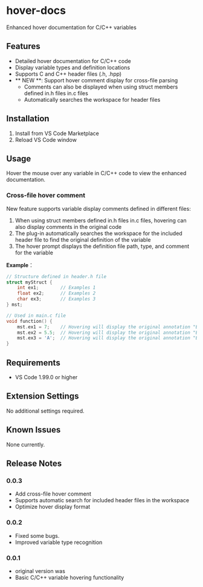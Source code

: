 # hover-docs

Enhanced hover documentation for C/C++ variables

## Features

- Detailed hover documentation for C/C++ code
- Display variable types and definition locations
- Supports C and C++ header files (.h, .hpp)
- ** NEW **: Support hover comment display for cross-file parsing
  - Comments can also be displayed when using struct members defined in.h files in.c files
  - Automatically searches the workspace for header files

## Installation

1. Install from VS Code Marketplace
2. Reload VS Code window

## Usage

Hover the mouse over any variable in C/C++ code to view the enhanced documentation.

### Cross-file hover comment

New feature supports variable display comments defined in different files:

1. When using struct members defined in.h files in.c files, hovering can also display comments in the original code
2. The plug-in automatically searches the workspace for the included header file to find the original definition of the variable
3. The hover prompt displays the definition file path, type, and comment for the variable

**Example**：

```c
// Structure defined in header.h file
struct myStruct {
    int ex1;        // Examples 1
    float ex2;      // Examples 2
    char ex3;       // Examples 3
} mst;

// Used in main.c file
void function() {
    mst.ex1 = 7;    // Hovering will display the original annotation "Example 1"
    mst.ex2 = 5.5;  // Hovering will display the original annotation "Example 2"
    mst.ex3 = 'A';  // Hovering will display the original annotation "Example 3"
}
```

## Requirements

- VS Code 1.99.0 or higher

## Extension Settings

No additional settings required.

## Known Issues

None currently.

## Release Notes

### 0.0.3

- Add cross-file hover comment
- Supports automatic search for included header files in the workspace
- Optimize hover display format

### 0.0.2

- Fixed some bugs.
- Improved variable type recognition

### 0.0.1

- original version was
- Basic C/C++ variable hovering functionality